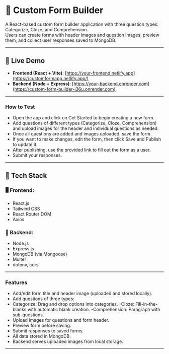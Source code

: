 
# 💼 Custom Form Builder

A React-based custom form builder application with three question types: Categorize, Cloze, and Comprehension.  
Users can create forms with header images and question images, preview them, and collect user responses saved to MongoDB.

---

## 🚀 Live Demo

- **Frontend (React + Vite)**: [https://your-frontend.netlify.app](https://customformapp.netlify.app/)
- **Backend (Node + Express)**: [https://your-backend.onrender.com](https://custom-form-builder-i36u.onrender.com)

---

### How to Test
- Open the app and click on Get Started to begin creating a new form.
- Add questions of different types (Categorize, Cloze, Comprehension) and upload images for the header and individual questions as needed.
- Once all questions are added and images uploaded, save the form.
- If you want to make changes, edit the form, then click Save and Publish to update it.
- After publishing, use the provided link to fill out the form as a user.
- Submit your responses.

---

## 🧰 Tech Stack

### 🖥 Frontend:
- React.js
- Tailwind CSS
- React Router DOM
- Axios

### 🔧 Backend:
- Node.js
- Express.js
- MongoDB (via Mongoose)
- Multer
- dotenv, cors

---

### Features
- Add/edit form title and header image (uploaded and stored locally).
- Add questions of three types:
- Categorize: Drag and drop options into categories.
-Cloze: Fill-in-the-blanks with automatic blank creation.
-Comprehension: Paragraph with sub-questions.
- Upload images for questions and form header.
- Preview form before saving.
- Submit responses to saved forms.
- All data stored in MongoDB.
- Backend serves uploaded images from local storage.

---
